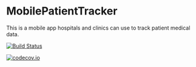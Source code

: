# MobilePatientTracker
This is a mobile app hospitals and clinics can use to track patient medical data.

[![Build Status](https://travis-ci.com/AC-PCwits/MobilePatientTracker.svg?branch=master)](https://travis-ci.com/AC-PCwits/MobilePatientTracker)

[![codecov.io](https://codecov.io/gh/AC-PCwits/MobilePatientTracker/branch/master/graph/badge.svg)](https://codecov.io/gh/AC-PCwits/MobilePatientTracker)
